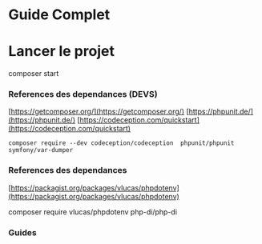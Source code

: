 # Guide Complet


# Lancer le projet

composer start

### References des dependances (DEVS)  

[https://getcomposer.org/](https://getcomposer.org/)
[https://phpunit.de/](https://phpunit.de/)
[https://codeception.com/quickstart](https://codeception.com/quickstart)

    composer require --dev codeception/codeception  phpunit/phpunit symfony/var-dumper

### References des dependances 

[https://packagist.org/packages/vlucas/phpdotenv](https://packagist.org/packages/vlucas/phpdotenv)

composer require vlucas/phpdotenv php-di/php-di
 

### Guides

